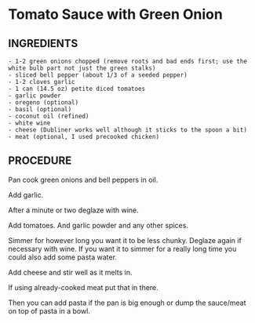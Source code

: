 # Tomato Sauce with Green Onion  
    
## INGREDIENTS    
    - 1-2 green onions chopped (remove roots and bad ends first; use the white bulb part not just the green stalks)  
    - sliced bell pepper (about 1/3 of a seeded pepper)  
    - 1-2 cloves garlic  
    - 1 can (14.5 oz) petite diced tomatoes  
    - garlic powder  
    - oregeno (optional)  
    - basil (optional)  
    - coconut oil (refined)  
    - white wine  
    - cheese (Dubliner works well although it sticks to the spoon a bit)  
    - meat (optional, I used precooked chicken)  
      
## PROCEDURE  
  
Pan cook green onions and bell peppers in oil.  

Add garlic.  

After a minute or two deglaze with wine.  

Add tomatoes. And garlic powder and any other spices.  

Simmer for however long you want it to be less chunky. Deglaze again if necessary with wine. If you want it to simmer for a really long time you could also add some pasta water.  

Add cheese and stir well as it melts in.  
  
If using already-cooked meat put that in there.  

Then you can add pasta if the pan is big enough or dump the sauce/meat on top of pasta in a bowl. 

